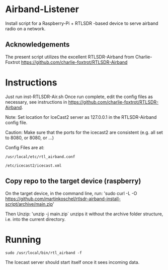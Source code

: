# Airband-Listener
Install script for a Raspberry-Pi + RTLSDR -based device to serve airband radio on a network. 

## Acknowledgements
The present script utilizes the excellent RTLSDR-Airband from Charlie-Foxtrot https://github.com/charlie-foxtrot/RTLSDR-Airband

# Instructions
Just run inst-RTLSDR-Air.sh
Once run complete, edit the config files as necessary, see instructions in https://github.com/charlie-foxtrot/RTLSDR-Airband. 

Note: Set location for IceCast2 server as 127.0.0.1 in the RTLSDR-Airband config file.

Caution: Make sure that the ports for the icecast2 are consistent (e.g. all set to 8080, or 8080, or ...)

Config Files are at:

`/usr/local/etc/rtl_airband.conf`  

`/etc/icecast2/icecast.xml`

## Copy repo to the target device (raspberry)

On the target device, in the command line, run: 
'sudo curl -L -O https://github.com/martinkoschel/rtlsdr-airband-install-script/archive/main.zip'

Then Unzip:
'unzip -j main.zip` unzips it without the archive folder structure, i.e. into the current directory. 


# Running

`sudo /usr/local/bin/rtl_airband -f`

The Icecast server should start itself once it sees incoming data.

